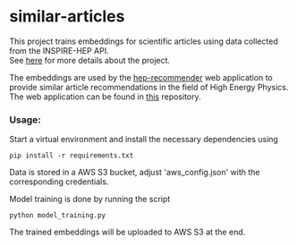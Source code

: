 # similar-articles

This project trains embeddings for scientific articles
using data collected from the INSPIRE-HEP API.  
See [here](https://celis.github.io/personal/recommender/gensim/python/aws/flask/2020/02/20/hep-recommender.html) for more details about the project.

The embeddings are used by the [hep-recommender](https://www.hep-recommender.com) web application
to provide similar article recommendations in the field of 
High Energy Physics.   The web application can be found in [this](https://github.com/celis/hep-recommender) repository.


### Usage: 

Start a virtual environment and install the necessary dependencies using 

    pip install -r requirements.txt
    
Data is stored in a AWS S3 bucket, adjust 'aws_config.json' 
with the corresponding credentials. 

Model training is done by running the script

    python model_training.py
    
The trained embeddings will be uploaded to AWS S3 at the end.    